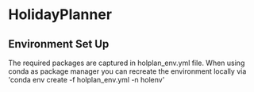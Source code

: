 # HolidayPlanner

## Environment Set Up
The required packages are captured in holplan_env.yml file. When using conda as package manager you can recreate the environment locally via 'conda env create -f holplan_env.yml -n holenv'
